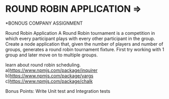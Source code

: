 # ROUND ROBIN APPLICATION => 

*BONOUS COMPANY ASSIGNMENT

Round Robin Application
A Round Robin tournament is a competition in which every participant plays with every other participant in the group.
Create a node application that, given the number of players and number of groups, generates a round robin tournament fixture. First try working with 1 group and later move on to multiple groups.


 learn about round robin scheduling.
a)https://www.npmjs.com/package/inquirer
b)https://www.npmjs.com/package/yargs
c)https://www.npmjs.com/package/chalk


 Bonus Points: Write Unit test and Integration tests